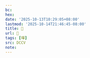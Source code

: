 ```yaml
---
bc:
hex:
date: '2025-10-13T10:29:05+08:00'
lastmod: '2025-10-14T21:46:45-08:00'
title: 􂩻
url: 􂩻
tags: [嘽]
src: DCCV
note:
---
```

